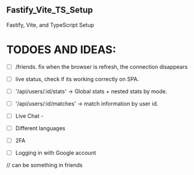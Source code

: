 ## Fastify_Vite_TS_Setup
Fastify, Vite, and TypeScript Setup


# TODOES AND IDEAS:
- [ ] /friends. fix when the browser is refresh, the connection disappears
- [ ] live status, check if its working correctly on SPA.
- [ ] '/api/users/:id/stats' -> Global stats + nested stats by mode.
- [ ] '/api/users/:id/matches' -> match information by user id.
- [ ] Live Chat -
- [ ] Different languages
- [ ] 2FA
- [ ] Logging in with Google account


// can be something in friends